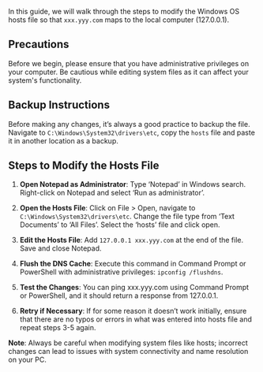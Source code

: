 In this guide, we will walk through the steps to modify the Windows OS hosts file so that `xxx.yyy.com` maps to the local computer (127.0.0.1). 

## Precautions

Before we begin, please ensure that you have administrative privileges on your computer. Be cautious while editing system files as it can affect your system's functionality.

## Backup Instructions

Before making any changes, it’s always a good practice to backup the file. Navigate to `C:\Windows\System32\drivers\etc`, copy the `hosts` file and paste it in another location as a backup.

## Steps to Modify the Hosts File

1. **Open Notepad as Administrator**: Type ‘Notepad’ in Windows search. Right-click on Notepad and select ‘Run as administrator’.

2. **Open the Hosts File**: Click on File > Open, navigate to `C:\Windows\System32\drivers\etc`. Change the file type from ‘Text Documents’ to ‘All Files’. Select the ‘hosts’ file and click open.

3. **Edit the Hosts File**: Add `127.0.0.1 xxx.yyy.com` at the end of the file. Save and close Notepad.

4. **Flush the DNS Cache**: Execute this command in Command Prompt or PowerShell with administrative privileges: `ipconfig /flushdns`.

5. **Test the Changes**: You can ping xxx.yyy.com using Command Prompt or PowerShell, and it should return a response from 127.0.0.1.

6. **Retry if Necessary**: If for some reason it doesn’t work initially, ensure that there are no typos or errors in what was entered into hosts file and repeat steps 3-5 again.

**Note**: Always be careful when modifying system files like hosts; incorrect changes can lead to issues with system connectivity and name resolution on your PC.

